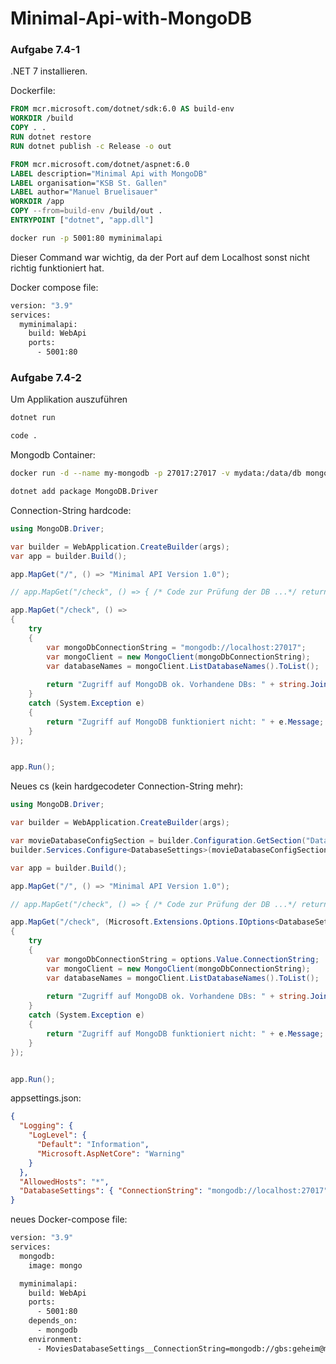 # Minimal-Api-with-MongoDB
### Aufgabe 7.4-1

.NET 7 installieren.



Dockerfile:

```dockerfile
FROM mcr.microsoft.com/dotnet/sdk:6.0 AS build-env
WORKDIR /build
COPY . .
RUN dotnet restore
RUN dotnet publish -c Release -o out

FROM mcr.microsoft.com/dotnet/aspnet:6.0
LABEL description="Minimal Api with MongoDB"
LABEL organisation="KSB St. Gallen"
LABEL author="Manuel Bruelisauer"
WORKDIR /app
COPY --from=build-env /build/out .
ENTRYPOINT ["dotnet", "app.dll"]
```

```bash
docker run -p 5001:80 myminimalapi
```

Dieser Command war wichtig, da der Port auf dem Localhost sonst nicht richtig funktioniert hat.



Docker compose file:

```bash
version: "3.9"
services:
  myminimalapi:
    build: WebApi
    ports:
      - 5001:80
```



### Aufgabe 7.4-2

Um Applikation auszuführen

```bash
dotnet run
```

```bash
code .
```

Mongodb Container:

```bash
docker run -d --name my-mongodb -p 27017:27017 -v mydata:/data/db mongo
```

```bash
dotnet add package MongoDB.Driver
```

Connection-String hardcode:

```c#
using MongoDB.Driver;

var builder = WebApplication.CreateBuilder(args);
var app = builder.Build();

app.MapGet("/", () => "Minimal API Version 1.0");

// app.MapGet("/check", () => { /* Code zur Prüfung der DB ...*/ return "Zugriff auf MongDB ok.";});

app.MapGet("/check", () =>
{
    try
    {
        var mongoDbConnectionString = "mongodb://localhost:27017";
        var mongoClient = new MongoClient(mongoDbConnectionString);
        var databaseNames = mongoClient.ListDatabaseNames().ToList();
        
        return "Zugriff auf MongoDB ok. Vorhandene DBs: " + string.Join(",", databaseNames);
    }
    catch (System.Exception e)
    {
        return "Zugriff auf MongoDB funktioniert nicht: " + e.Message;
    }
});


app.Run();
```

Neues cs (kein hardgecodeter Connection-String mehr):

```c#
using MongoDB.Driver;

var builder = WebApplication.CreateBuilder(args);

var movieDatabaseConfigSection = builder.Configuration.GetSection("DatabaseSettings");
builder.Services.Configure<DatabaseSettings>(movieDatabaseConfigSection);

var app = builder.Build();

app.MapGet("/", () => "Minimal API Version 1.0");

// app.MapGet("/check", () => { /* Code zur Prüfung der DB ...*/ return "Zugriff auf MongDB ok.";});

app.MapGet("/check", (Microsoft.Extensions.Options.IOptions<DatabaseSettings> options) => 
{
    try
    {
        var mongoDbConnectionString = options.Value.ConnectionString;
        var mongoClient = new MongoClient(mongoDbConnectionString);
        var databaseNames = mongoClient.ListDatabaseNames().ToList();
        
        return "Zugriff auf MongoDB ok. Vorhandene DBs: " + string.Join(",", databaseNames);
    }
    catch (System.Exception e)
    {
        return "Zugriff auf MongoDB funktioniert nicht: " + e.Message;
    }
});


app.Run();
```

appsettings.json:

```json
{
  "Logging": {
    "LogLevel": {
      "Default": "Information",
      "Microsoft.AspNetCore": "Warning"
    }
  },
  "AllowedHosts": "*",
  "DatabaseSettings": { "ConnectionString": "mongodb://localhost:27017"}
}
```

neues Docker-compose file:

```bash
version: "3.9"
services:
  mongodb:
    image: mongo

  myminimalapi:
    build: WebApi
    ports:
      - 5001:80
    depends_on:
      - mongodb
    environment:
      - MoviesDatabaseSettings__ConnectionString=mongodb://gbs:geheim@mongodb:27017
```
